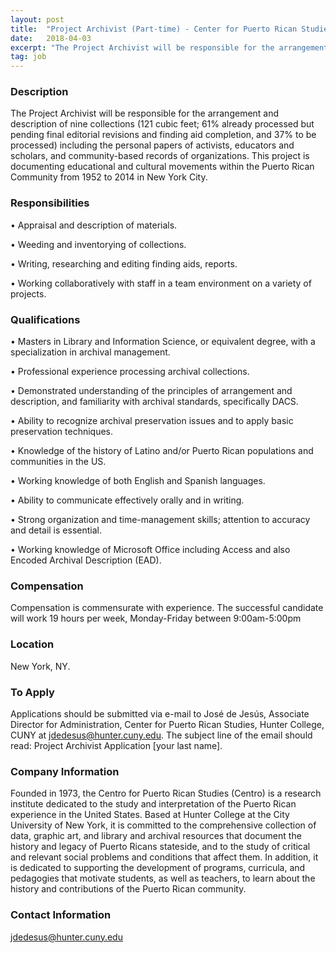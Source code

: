 ```yaml
---
layout: post
title:  "Project Archivist (Part-time) - Center for Puerto Rican Studies - Hunter College"
date:   2018-04-03
excerpt: "The Project Archivist will be responsible for the arrangement and description of nine collections (121 cubic feet; 61% already processed but pending final editorial revisions and finding aid completion, and 37% to be processed) including the personal papers of activists, educators and scholars, and community-based records of organizations. This project..."
tag: job
---
```


### Description   

The Project Archivist will be responsible for the arrangement and description of nine collections (121 cubic feet; 61% already processed but pending final editorial revisions and finding aid completion, and 37% to be processed) including the personal papers of activists, educators and scholars, and community-based records of organizations.   This project is documenting educational and cultural movements within the Puerto Rican Community from 1952 to 2014 in New York City. 


### Responsibilities   


• 	Appraisal and description of materials. 

• 	Weeding and inventorying of collections. 

• 	Writing, researching and editing finding aids, reports. 

• 	Working collaboratively with staff in a team environment on a variety of projects. 



### Qualifications   


• 	Masters in Library and Information Science, or equivalent degree, with a specialization in archival management.

• 	Professional experience processing archival collections. 

• 	Demonstrated understanding of the principles of arrangement and description, and familiarity with archival standards, specifically DACS.

• 	Ability to recognize archival preservation issues and to apply basic preservation techniques.

• 	Knowledge of the history of Latino and/or Puerto Rican populations and communities in the US.

• 	Working knowledge of both English and Spanish languages.

• 	Ability to communicate effectively orally and in writing.

• 	Strong organization and time-management skills; attention to accuracy and detail is essential.

• 	Working knowledge of Microsoft Office including Access and also Encoded Archival Description (EAD).



### Compensation   

Compensation is commensurate with experience. The successful candidate will work 19 hours per week, Monday-Friday between 9:00am-5:00pm


### Location   

New York, NY.




### To Apply   

Applications should be submitted via e-mail to José de Jesús, Associate Director for Administration, Center for Puerto Rican Studies, Hunter College, CUNY at jdedesus@hunter.cuny.edu. 
The subject line of the email should read: Project Archivist Application [your last name].



### Company Information   

Founded in 1973, the Centro for Puerto Rican Studies (Centro) is a research institute dedicated to the study and interpretation of the Puerto Rican experience in the United States. Based at Hunter College at the City University of New York, it is committed to the comprehensive collection of data, graphic art, and library and archival resources that document the history and legacy of Puerto Ricans stateside, and to the study of critical and relevant social problems and conditions that affect them. In addition, it is dedicated to supporting the development of programs, curricula, and pedagogies that motivate students, as well as teachers, to learn about the history and contributions of the Puerto Rican community. 


### Contact Information   

jdedesus@hunter.cuny.edu

